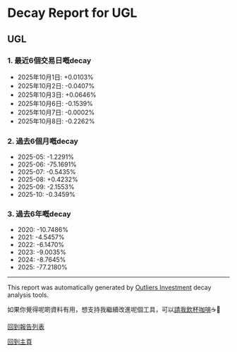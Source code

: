 # Decay Report for UGL

## UGL

### 1. 最近6個交易日嘅decay

- 2025年10月1日: +0.0103%
- 2025年10月2日: -0.0407%
- 2025年10月3日: +0.0646%
- 2025年10月6日: -0.1539%
- 2025年10月7日: -0.0002%
- 2025年10月8日: -0.2262%

### 2. 過去6個月嘅decay

- 2025-05: -1.2291%
- 2025-06: -75.1691%
- 2025-07: -0.5435%
- 2025-08: +0.4232%
- 2025-09: -2.1553%
- 2025-10: -0.3459%

### 3. 過去6年嘅decay

- 2020: -10.7486%
- 2021: -4.5457%
- 2022: -6.1470%
- 2023: -9.0035%
- 2024: -8.7645%
- 2025: -77.2180%

------------------------------
This report was automatically generated by [Outliers Investment](https://outliersecon.github.io/Outliers-Investment/) decay analysis tools.

如果你覺得呢啲資料有用，想支持我繼續改進呢個工具，可以[請我飲杯咖啡](https://buymeacoffee.com/outliersecon)☕🙏

[回到報告列表](https://outliersecon.github.io/Outliers-Investment/reports/reports_public)

[回到主頁](https://outliersecon.github.io/Outliers-Investment/)